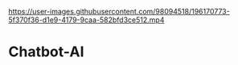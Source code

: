 

https://user-images.githubusercontent.com/98094518/196170773-5f370f36-d1e9-4179-9caa-582bfd3ce512.mp4

# Chatbot-AI

